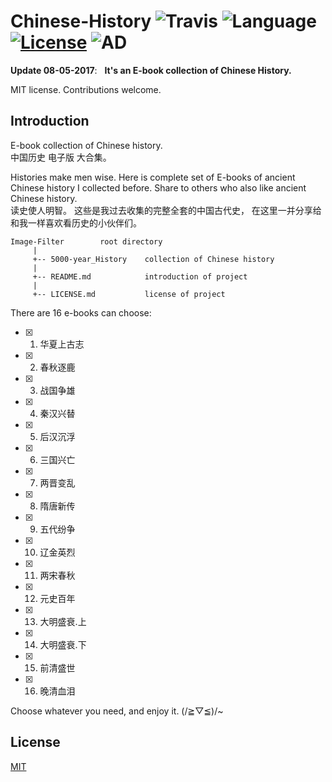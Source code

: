 # Chinese-History ![Travis](https://img.shields.io/travis/rust-lang/rust.svg) ![Language](https://img.shields.io/badge/format-PDF-orange.svg) [![License](https://img.shields.io/badge/license-MIT-blue.svg)](./LICENSE.md) ![AD](https://img.shields.io/badge/史上最全-中国历史全集-pink.svg)
 
__Update 08-05-2017__:   __It's an E-book collection of Chinese History.__

MIT license. Contributions welcome.

## Introduction

E-book collection of Chinese history.<br>
中国历史 电子版 大合集。

Histories make men wise. Here is complete set of E-books of ancient Chinese history I collected before. Share to others who also like ancient Chinese history.<br>
读史使人明智。 这些是我过去收集的完整全套的中国古代史， 在这里一并分享给和我一样喜欢看历史的小伙伴们。


	Image-Filter        root directory
	     |
	     +-- 5000-year_History    collection of Chinese history
	     |
	     +-- README.md            introduction of project
	     |
	     +-- LICENSE.md           license of project


There are 16 e-books can choose:

- [x] 1. 华夏上古志
- [x] 2. 春秋逐鹿
- [x] 3. 战国争雄
- [x] 4. 秦汉兴替
- [x] 5. 后汉沉浮
- [x] 6. 三国兴亡
- [x] 7. 两晋变乱
- [x] 8. 隋唐新传
- [x] 9. 五代纷争
- [x] 10. 辽金英烈
- [x] 11. 两宋春秋
- [x] 12. 元史百年
- [x] 13. 大明盛衰.上
- [x] 14. 大明盛衰.下
- [x] 15. 前清盛世
- [x] 16. 晚清血泪

Choose whatever you need, and enjoy it. (/≧▽≦)/~

## License

[MIT](https://github.com/JNingWei/Chinese-History/blob/master/LICENSE.md)

